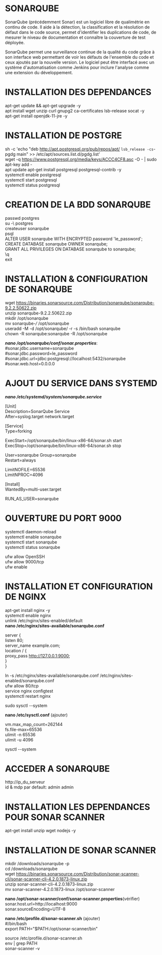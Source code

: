 
# SONARQUBE

SonarQube (précédemment Sonar) est un logiciel libre de qualimétrie en continu de code. Il aide à la détection, la classification et la résolution de défaut dans le code source, permet d'identifier les duplications de code, de mesurer le niveau de documentation et connaître la couverture de test déployée.

SonarQube permet une surveillance continue de la qualité du code grâce à son interface web permettant de voir les défauts de l'ensemble du code et ceux ajoutés par la nouvelle version. Le logiciel peut être interfacé avec un système d'automatisation comme Jenkins pour inclure l'analyse comme une extension du développement.


# INSTALLATION DES DEPENDANCES 
  apt-get update && apt-get upgrade -y  
  apt install wget unzip curl gnupg2 ca-certificates lsb-release socat -y  
  apt-get install openjdk-11-jre -y  
  
# INSTALLATION DE POSTGRE  
sh -c 'echo "deb http://apt.postgresql.org/pub/repos/apt/ `lsb_release -cs`-pgdg main" >> /etc/apt/sources.list.d/pgdg.list'  
wget -q https://www.postgresql.org/media/keys/ACCC4CF8.asc -O - | sudo apt-key add -  
apt update 
apt-get install postgresql postgresql-contrib -y  
systemctl enable postgresql  
systemctl start postgresql  
systemctl status postgresql

# CREATION DE LA BDD SONARQUBE  
  passwd postgres  
  su -\ postgres  
  createuser sonarqube  
  psql  
  ALTER USER sonarqube WITH ENCRYPTED password 'le_password';  
  CREATE DATABASE sonarqube OWNER sonarqube;  
  GRANT ALL PRIVILEGES ON DATABASE sonarqube to sonarqube;  
  \q  
  exit 
  
# INSTALLATION & CONFIGURATION DE SONARQUBE  
  wget https://binaries.sonarsource.com/Distribution/sonarqube/sonarqube-9.2.2.50622.zip  
  unzip sonarqube-9.2.2.50622.zip  
  mkdir /opt/sonarqube  
  mv sonarqube-*/* /opt/sonarqube  
  useradd -M -d /opt/sonarqube/ -r -s /bin/bash sonarqube   
  chown -R sonarqube:sonarqube -R /opt/sonarqube  
 
 ___nano /opt/sonarqube/conf/sonar.properties___:  
#sonar.jdbc.username=sonarqube  
#sonar.jdbc.password=le_password  
#sonar.jdbc.url=jdbc:postgresql://localhost:5432/sonarqube  
#sonar.web.host=0.0.0.0  

# AJOUT DU SERVICE DANS SYSTEMD  
___nano /etc/systemd/system/sonarqube.service___  

[Unit]  
Description=SonarQube Service  
After=syslog.target network.target

[Service]  
Type=forking  

ExecStart=/opt/sonarqube/bin/linux-x86-64/sonar.sh start  
ExecStop=/opt/sonarqube/bin/linux-x86-64/sonar.sh stop  

User=sonarqube
Group=sonarqube  
Restart=always  

LimitNOFILE=65536  
LimitNPROC=4096  

[Install]  
WantedBy=multi-user.target  


RUN_AS_USER=sonarqube

# OUVERTURE DU PORT 9000  
systemctl daemon-reload  
systemctl enable sonarqube  
systemctl start sonarqube  
systemctl status sonarqube  


ufw allow OpenSSH  
ufw allow 9000/tcp  
ufw enable

# INSTALLATION ET CONFIGURATION DE NGINX  
apt-get install nginx -y  
systemctl enable nginx  
unlink /etc/nginx/sites-enabled/default  
__nano /etc/nginx/sites-available/sonarqube.conf__  

server {  
    listen 80;  
server_name  example.com;  
location / {  
proxy_pass  http://127.0.0.1:9000;  
}  
}  

ln -s /etc/nginx/sites-available/sonarqube.conf /etc/nginx/sites-enabled/sonarqube.conf  
ufw allow 80/tcp  
service nginx configtest  
systemctl restart nginx  

sudo sysctl --system

__nano /etc/sysctl.conf__  (ajouter)  

vm.max_map_count=262144  
fs.file-max=65536  
ulimit -n 65536  
ulimit -u 4096  

sysctl --system

# ACCEDER A SONARQUBE  

http://ip_du_serveur  
id & mdp par default: admin admin 


# INSTALLATION LES DEPENDANCES POUR SONAR SCANNER  

apt-get install unzip wget nodejs -y

# INSTALLATION DE SONAR SCANNER  
mkdir /downloads/sonarqube -p  
cd /downloads/sonarqube  
wget https://binaries.sonarsource.com/Distribution/sonar-scanner-cli/sonar-scanner-cli-4.2.0.1873-linux.zip  
unzip sonar-scanner-cli-4.2.0.1873-linux.zip  
mv sonar-scanner-4.2.0.1873-linux /opt/sonar-scanner  

__nano /opt/sonar-scanner/conf/sonar-scanner.properties__(vérifier)  
sonar.host.url=http://localhost:9000  
sonar.sourceEncoding=UTF-8  

__nano /etc/profile.d/sonar-scanner.sh__ (ajouter)  
#/bin/bash  
export PATH="$PATH:/opt/sonar-scanner/bin"  

source /etc/profile.d/sonar-scanner.sh  
env | grep PATH  
sonar-scanner -v

















  
  
  
  
  
  
